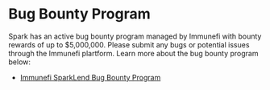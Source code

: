 # Bug Bounty Program

Spark has an active bug bounty program managed by Immunefi with bounty rewards of up to $5,000,000. Please submit any bugs or potential issues through the Immunefi plartform. Learn more about the bug bounty program below:

- [Immunefi SparkLend Bug Bounty Program](https://immunefi.com/bug-bounty/sparklend/information/)

